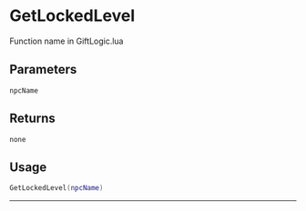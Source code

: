 # GetLockedLevel
Function name in GiftLogic.lua
## Parameters
`npcName`
## Returns
`none`
## Usage
```lua
GetLockedLevel(npcName)
```
---
